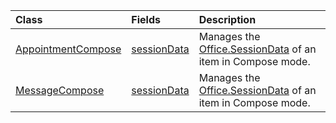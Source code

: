 | Class | Fields | Description |
|:---|:---|:---|
|[AppointmentCompose](/javascript/api/outlook/office.appointmentcompose)|[sessionData](/javascript/api/outlook/office.appointmentcompose#outlook-office-appointmentcompose-sessiondata-member)|Manages the [Office.SessionData](SessionData) of an item in Compose mode.|
|[MessageCompose](/javascript/api/outlook/office.messagecompose)|[sessionData](/javascript/api/outlook/office.messagecompose#outlook-office-messagecompose-sessiondata-member)|Manages the [Office.SessionData](SessionData) of an item in Compose mode.|
